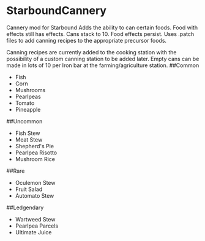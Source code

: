 # StarboundCannery
Cannery mod for Starbound
Adds the ability to can certain foods. Food with effects still has effects. Cans stack to 10. Food effects persist. Uses .patch files to add canning recipes to the appropriate precursor foods.

Canning recipes are currently added to the cooking station with the possibility of a custom canning station to be added later. Empty cans can be made in lots of 10 per Iron bar at the farming/agriculture station.
##Common
* Fish
* Corn
* Mushrooms
* Pearlpeas
* Tomato
* Pineapple

##Uncommon
* Fish Stew
* Meat Stew
* Shepherd's Pie
* Pearlpea Risotto
* Mushroom Rice

##Rare
* Oculemon Stew
* Fruit Salad
* Automato Stew

##Ledgendary
* Wartweed Stew
* Pearlpea Parcels
* Ultimate Juice
